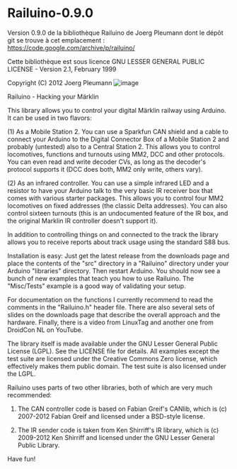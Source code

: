 # Railuino-0.9.0
 Version 0.9.0 de la bibliothèque Railuino de Joerg Pleumann dont le dépôt git se trouve à cet emplacement : https://code.google.com/archive/p/railuino/

Cette bibliothèque est sous licence GNU LESSER GENERAL PUBLIC LICENSE - Version 2.1, February 1999

Copyright (C) 2012 Joerg Pleumann
![image](https://github.com/user-attachments/assets/50088613-c513-4d5b-9a5d-ecc6e12778e1)


Railuino - Hacking your Märklin

This library allows you to control your digital Märklin railway
using Arduino. It can be used in two flavors:

(1) As a Mobile Station 2. You can use a Sparkfun CAN shield and a
    cable to connect your Arduino to the Digital Connector Box of
    a Mobile Station 2 and probably (untested) also to a Central
    Station 2. This allows you to control locomotives, functions
    and turnouts using MM2, DCC and other protocols. You can even
    read and write decoder CVs, as long as the decoder's protocol
    supports it (DCC does both, MM2 only write, others vary).

(2) As an infrared controller. You can use a simple infrared LED
    and a resistor to have your Arduino talk to the very basic IR
    receiver box that comes with various starter packages. This
    allows you to control four MM2 locomotives on fixed addresses
    (the classic Delta addresses). You can also control sixteen
    turnouts (this is an undocumented feature of the IR box, and
    the original Marklin IR controller doesn't support it).

In addition to controlling things on and connected to the track
the library allows you to receive reports about track usage using
the standard S88 bus.

Installation is easy: Just get the latest release from the
downloads page and place the contents of the "src" directory in a
"Railuino" directory under your Arduino "libraries" directory.
Then restart Arduino. You should now see a bunch of new examples
that teach you how to use Railuino. The "Misc/Tests" example is
a good way of validating your setup.

For documentation on the functions I currently recommend to read
the comments in the "Railuino.h" header file. There are also
several sets of slides on the downloads page that describe the
overall approach and the hardware. Finally, there is a video from
LinuxTag and another one from DroidCon NL on YouTube.

The library itself is made available under the GNU Lesser General
Public License (LGPL). See the LICENSE file for details. All
examples except the test suite are licensed under the Creative
Commons Zero license, which effectively makes them public domain.
The test suite is also licensed under the LGPL.

Railuino uses parts of two other libraries, both of which are
very much recommended:

1) The CAN controller code is based on Fabian Greif's CANlib,
   which is (c) 2007-2012 Fabian Greif and licensed under a
   BSD-style license.

2) The IR sender code is taken from Ken Shirriff's IR library,
   which is (c) 2009-2012 Ken Shirriff and licensed under the
   GNU Lesser General Public Library. 

Have fun!
